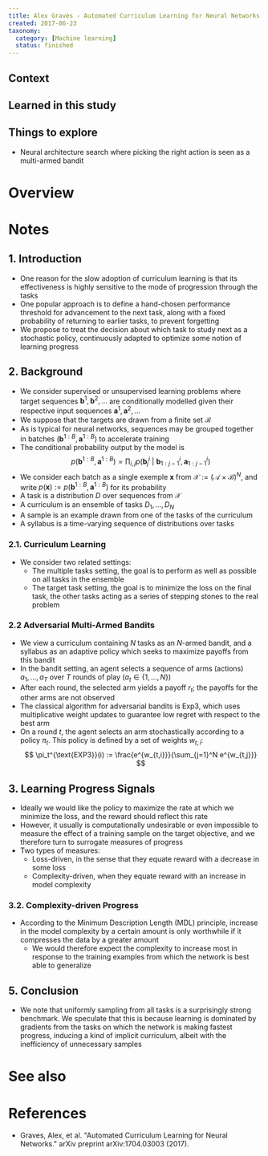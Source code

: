 ```yaml
---
title: Alex Graves - Automated Curriculum Learning for Neural Networks (2017)
created: 2017-06-23
taxonomy:
  category: [Machine learning]
  status: finished
---
```


## Context

## Learned in this study

## Things to explore
* Neural architecture search where picking the right action is seen as a multi-armed bandit

# Overview

# Notes
## 1. Introduction
* One reason for the slow adoption of curriculum learning is that its effectiveness is highly sensitive to the mode of progression through the tasks
* One popular approach is to define a hand-chosen performance threshold for advancement to the next task, along with a fixed probability of returning to earlier tasks, to prevent forgetting
* We propose to treat the decision about which task to study next as a stochastic policy, continuously adapted to optimize some notion of learning progress

## 2. Background
* We consider supervised or unsupervised learning problems where target sequences $\textbf{b}^1, \textbf{b}^2, \dots$ are conditionally modelled given their respective input sequences $\textbf{a}^1, \textbf{a}^2, \dots$
* We suppose that the targets are drawn from a finite set $\mathcal{B}$
* As is typical for neural networks, sequences may be grouped together in batches $(\textbf{b}^{1:B}, \textbf{a}^{1:B})$ to accelerate training
* The conditional probability output by the model is
$$
p(\textbf{b}^{1:B}, \textbf{a}^{1:B}) = \prod_{i,j} p(\textbf{b}_j^i\ |\ \textbf{b}_{1:j-1}^i, \textbf{a}_{1:j-1}^i)
$$
* We consider each batch as a single exemple $\textbf{x}$ from $\mathcal{X} := (\mathcal{A} \times \mathcal{B})^N$, and write $p(\textbf{x}) := p(\textbf{b}^{1:B}, \textbf{a}^{1:B})$ for its probability
* A task is a distribution $D$ over sequences from $\mathcal{X}$
* A curriculum is an ensemble of tasks $D_1, \dots, D_N$
* A sample is an example drawn from one of the tasks of the curriculum
* A syllabus is a time-varying sequence of distributions over tasks

### 2.1. Curriculum Learning
* We consider two related settings:
	* The multiple tasks setting, the goal is to perform as well as possible on all tasks in the ensemble
	* The target task setting, the goal is to minimize the loss on the final task, the other tasks acting as a series of stepping stones to the real problem

### 2.2 Adversarial Multi-Armed Bandits
* We view a curriculum containing $N$ tasks as an $N$-armed bandit, and a syllabus as an adaptive policy which seeks to maximize payoffs from this bandit
* In the bandit setting, an agent selects a sequence of arms (actions) $a_1, \dots, a_T$ over $T$ rounds of play ($a_t \in \{1, \dots, N\}$)
* After each round, the selected arm yields a payoff $r_t$; the payoffs for the other arms are not observed
* The classical algorithm for adversarial bandits is Exp3, which uses multiplicative weight updates to guarantee low regret with respect to the best arm
* On a round $t$, the agent selects an arm stochastically according to a policy $\pi_t$. This policy is defined by a set of weights $w_{t, i}$:
$$
\pi_t^{\text{EXP3}}(i) := \frac{e^{w_{t,i}}}{\sum_{j=1}^N e^{w_{t,j}}}
$$

## 3. Learning Progress Signals
* Ideally we would like the policy to maximize the rate at which we minimize the loss, and the reward should reflect this rate
* However, it usually is computationally undesirable or even impossible to measure the effect of a training sample on the target objective, and we therefore turn to surrogate measures of progress
* Two types of measures:
	* Loss-driven, in the sense that they equate reward with a decrease in some loss
	* Complexity-driven, when they equate reward with an increase in model complexity

### 3.2. Complexity-driven Progress
* According to the Minimum Description Length (MDL) principle, increase in the model complexity by a certain amount is only worthwhile if it compresses the data by a greater amount
	* We would therefore expect the complexity to increase most in response to the training examples from which the network is best able to generalize

## 5. Conclusion
* We note that uniformly sampling from all tasks is a surprisingly strong benchmark. We speculate that this is because learning is dominated by gradients from the tasks on which the network is making fastest progress, inducing a kind of implicit curriculum, albeit with the inefficiency of unnecessary samples

# See also

# References
* Graves, Alex, et al. "Automated Curriculum Learning for Neural Networks." arXiv preprint arXiv:1704.03003 (2017).
